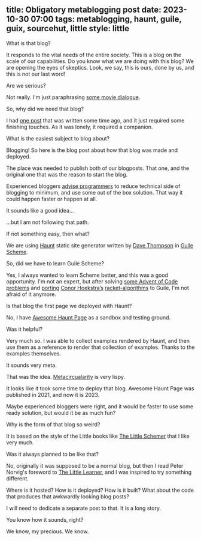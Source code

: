 title: Obligatory metablogging post
date: 2023-10-30 07:00
tags: metablogging, haunt, guile, guix, sourcehut, little
style: little
---


What is that blog?

It responds to the vital needs of the entire society. This is a blog on the
scale of our capabilities. Do you know what
we are doing with this blog? We are opening the eyes of skeptics. Look, we say,
this is ours, done by us, and this is not our last word!

Are we serious?

Not really. I'm just
paraphrasing [some movie dialogue](https://pl.wikiquote.org/wiki/Mi%C5%9B#Dialogi).

So, why did we need that blog?

I had [one
post](test-driven-development-with-python-revisited.html) that was written some
time ago, and it just required some
finishing touches. As it was lonely, it
required a companion.

What is the easiest subject to blog about?

Blogging! So here is the blog post about how that blog was made and deployed.

The place was needed to publish both of our blogposts. That one, and the
original one that was the reason to start the
blog.

Experienced bloggers [advise
programmers](https://www.youtube.com/watch?v=dxP9HD1Dq-w) to
reduce technical side of
blogging to minimum, and use some out of the box solution. That way it could
happen faster or happen at all.

It sounds like a good idea...

...but I am not following that path.

If not something easy, then what?

We are using [Haunt](https://dthompson.us/projects/haunt.html) static site
generator written
by [Dave Thompson](https://dthompson.us/)
in [Guile Scheme](https://www.gnu.org/software/guile/).

So, did we have to learn Guile Scheme?

Yes, I always wanted to learn Scheme better, and this was a good opportunity.
I'm not an expert, but after solving [some Advent of Code
problems](https://git.sr.ht/~filiplajszczak/advent-of-code-2022)
and [porting](https://gitlab.com/filiplajszczak/guile-algorithms) [Conor 
Hoekstra’s](https://github.com/codereport) [racket-algorithms](https://docs.racket-lang.org/algorithms/index.html)
to Guile, I'm not afraid of it anymore.

Is that blog the first page we deployed with Haunt?

No, I have [Awesome Haunt Page](https://awesome.haunt.page/) as a sandbox and
testing ground.

Was it helpful?

Very much so. I was able to collect examples rendered by Haunt, and then use
them as a reference to render that collection of examples. Thanks to the
examples themselves.

It sounds very meta.

That was the
idea. [Metacircualarity](https://en.wikipedia.org/wiki/Meta-circular_evaluator)
is very lispy.

It looks like it took some time to deploy that blog. Awesome Haunt Page was
published in 2021, and now it is 2023.

Maybe experienced bloggers were right, and it would be faster to use some ready
solution, but would it be as much fun?

Why is the form of that blog so weird?

It is based on the style of the Little books like [The Little
Schemer](https://mitpress.mit.edu/9780262560993/the-little-schemer/)
that I like very much.

Was it always planned to be like that?

No, originally it was supposed to be a normal blog, but then I read Peter
Norvig's foreword to [The Little Learner](https://www.thelittlelearner.com/),
and I was inspired to try something
different.

Where is it hosted? How is it deployed? How is it built? What about the code
that produces that awkwardly looking blog posts?

I will need to dedicate a separate post to that. It is a long story.

You know how it sounds, right?

We know, my precious. We know.